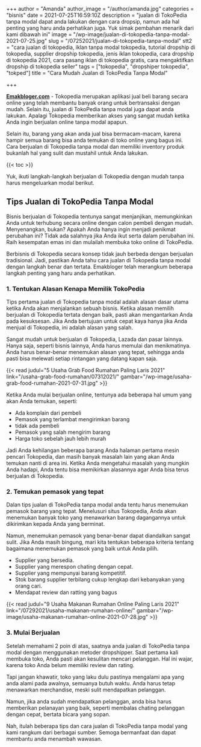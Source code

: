 +++
author = "Amanda"
author_image = "/author/amanda.jpg"
categories = "bisnis"
date = 2021-07-25T16:59:10Z
description = "jualan di TokoPedia tanpa modal dapat anda lakukan dengan cara dropsip, namun ada hal penting yang haru anda perhatikan juga. Yuk simak pembahan menarik dari kami dibawah ini"
image = "/wp-image/jualan-di-tokopedia-tanpa-modal-2021-07-25.jpg"
slug = "/07252021/jualan-di-tokopedia-tanpa-modal"
stt2 = "cara jualan di tokopedia, iklan tanpa modal tokopedia, tutorial dropship di tokopedia, supplier dropship tokopedia, jenis iklan tokopedia, cara dropship di tokopedia 2021, cara pasang iklan di tokopedia gratis, cara mengaktifkan dropship di tokopedia seller"
tags = ["tokopedia", "dropshiper tokopedia", "tokped"]
title = "Cara Mudah Jualan di TokoPedia Tanpa Modal"

+++

[**Emakbloger.com**](/) - Tokopedia merupakan aplikasi jual beli barang secara online yang telah membantu banyak orang untuk bertransaksi dengan mudah. Selain itu, jualan di TokoPedia tanpa modal juga dapat anda lakukan. Apalagi Tokopedia memberikan akses yang sangat mudah ketika Anda ingin berjualan online tanpa modal apapun.

Selain itu, barang yang akan anda jual bisa bermacam-macam, karena hampir semua barang bisa anda temukan di toko online yang bagus ini. Cara berjualan di Tokopedia tanpa modal dan memiliki inventory produk bukanlah hal yang sulit dan mustahil untuk Anda lakukan.

{{< toc >}}

Yuk, ikuti langkah-langkah berjualan di Tokopedia dengan mudah tanpa harus mengeluarkan modal berikut.

## Tips Jualan di TokoPedia Tanpa Modal

Bisnis berjualan di Tokopedia tentunya sangat menjanjikan, memungkinkan Anda untuk terhubung secara online dengan calon pembeli dengan mudah. Menyenangkan, bukan? Apakah Anda hanya ingin menjadi penikmat perubahan ini? Tidak ada salahnya jika Anda ikut serta dalam perubahan ini. Raih kesempatan emas ini dan mulailah membuka toko online di TokoPedia.

Berbisnis di Tokopedia secara konsep tidak jauh berbeda dengan berjualan tradisional. Jadi, pastikan Anda tahu cara jualan di Tokopedia tanpa modal dengan langkah benar dan tertata. Emakbloger telah merangkum beberapa langkah penting yang haru anda perhatikan.

### 1. Tentukan Alasan Kenapa Memilik TokoPedia

Tips pertama jualan di Tokopedia tanpa modal adalah alasan dasar utama ketika Anda akan menjalankan sebuah bisnis. Ketika alasan memilih berjualan di Tokopedia tertata dengan baik, pasti akan mengantarkan Anda pada kesuksesan. Jika Anda bertujuan untuk cepat kaya hanya jika Anda menjual di Tokopedia, ini adalah alasan yang salah.

Sangat mudah untuk berjualan di Tokopedia, Lazada dan pasar lainnya. Hanya saja, seperti bisnis lainnya, Anda harus memulai dan menikmatinya. Anda harus benar-benar menemukan alasan yang tepat, sehingga anda pasti bisa melewati setiap rintangan yang datang kapan saja.

{{< read judul="5 Usaha Grab Food Rumahan Paling Laris 2021" link="/usaha-grab-food-rumahan/07312021/" gambar="/wp-image/usaha-grab-food-rumahan-2021-07-31.jpg" >}}

Ketika Anda mulai berjualan online, tentunya ada beberapa hal umum yang akan Anda temukan, seperti:

- Ada komplain dari pembeli
- Pemasok yang terlambat mengirimkan barang
- tidak ada pembeli
- Pemasok yang salah mengirim barang
- Harga toko sebelah jauh lebih murah

Jadi Anda kehilangan beberapa barang Anda halaman pertama mesin pencari Tokopedia, dan masih banyak masalah lain yang akan Anda temukan nanti di area ini. Ketika Anda mengetahui masalah yang mungkin Anda hadapi, Anda tentu bisa memikirkan alasannya agar Anda bisa terus berjualan di Tokopedia.

### 2. Temukan pemasok yang tepat

Dalan tips jualan di TokoPedia tanpa modal anda tentu harus menemukan pemasok barang yang tepat. Menelusuri situs Tokopedia, Anda akan menemukan banyak toko yang menawarkan barang dagangannya untuk dikirimkan kepada Anda yang berminat.

Namun, menemukan pemasok yang benar-benar dapat diandalkan sangat sulit. Jika Anda masih bingung, mari kita tentukan beberapa kriteria tentang bagaimana menemukan pemasok yang baik untuk Anda pilih.

- Supplier yang bersedia.
- Supplier yang merespon chating dengan cepat.
- Supplier yang mempunyai barang kompetitif.
- Stok barang supplier terbilang cukup lengkap dari kebanyakan yang orang cari.
- Mendapat review dan ratting yang bagus

{{< read judul="9 Usaha Makanan Rumahan Online Paling Laris 2021" link="/07292021/usaha-makanan-rumahan-online/" gambar="/wp-image/usaha-makanan-rumahan-online-2021-07-28.jpg" >}}

### 3. Mulai Berjualan

Setelah memahami 2 poin di atas, saatnya anda jualan di TokoPedia tanpa modal dengan menggunakan metoder dropshipper. Saat pertama kali membuka toko, Anda pasti akan kesulitan mencari pelanggan. Hal ini wajar, karena toko Anda belum memiliki review dan rating.

Tapi jangan khawatir, toko yang laku dulu pastinya mengalami apa yang anda alami pada awalnya, semuanya butuh waktu. Anda harus tetap menawarkan merchandise, meski sulit mendapatkan pelanggan.

Namun, jika anda sudah mendapatkan pelanggan, anda bisa harus memberikan pelanayan yang baik, seperti membalas chating pelanggan dengan cepat, bertata bicara yang sopan.

Nah, itulah beberapa tips dan cara jualan di TokoPedia tanpa modal yang kami rangkum dari berbagai sumber. Semoga bermanfaat dan dapat membantu anda menambah wawasan.
